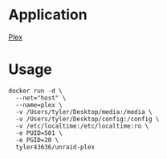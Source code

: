 # Application
[Plex](https://plex.tv/)

# Usage
```
docker run -d \
  --net="host" \
  --name=plex \
  -v /Users/tyler/Desktop/media:/media \
  -v /Users/tyler/Desktop/config:/config \
  -v /etc/localtime:/etc/localtime:ro \
  -e PUID=501 \
  -e PGID=20 \
  tyler43636/unraid-plex
```
